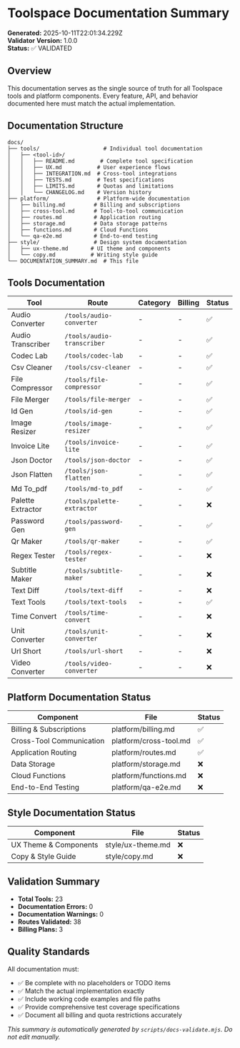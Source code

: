 # Toolspace Documentation Summary

**Generated:** 2025-10-11T22:01:34.229Z  
**Validator Version:** 1.0.0  
**Status:** ✅ VALIDATED

## Overview

This documentation serves as the single source of truth for all Toolspace tools and platform components. Every feature, API, and behavior documented here must match the actual implementation.

## Documentation Structure

```
docs/
├── tools/                    # Individual tool documentation
│   ├── <tool-id>/
│   │   ├── README.md        # Complete tool specification
│   │   ├── UX.md           # User experience flows
│   │   ├── INTEGRATION.md  # Cross-tool integrations
│   │   ├── TESTS.md        # Test specifications
│   │   ├── LIMITS.md       # Quotas and limitations
│   │   └── CHANGELOG.md    # Version history
├── platform/               # Platform-wide documentation
│   ├── billing.md         # Billing and subscriptions
│   ├── cross-tool.md      # Tool-to-tool communication
│   ├── routes.md          # Application routing
│   ├── storage.md         # Data storage patterns
│   ├── functions.md       # Cloud Functions
│   └── qa-e2e.md          # End-to-end testing
├── style/                 # Design system documentation
│   ├── ux-theme.md       # UI theme and components
│   └── copy.md           # Writing style guide
└── DOCUMENTATION_SUMMARY.md  # This file
```

## Tools Documentation

| Tool | Route | Category | Billing | Status |
|------|-------|----------|---------|--------|
| Audio Converter | `/tools/audio-converter` | - | - | ✅ |
| Audio Transcriber | `/tools/audio-transcriber` | - | - | ✅ |
| Codec Lab | `/tools/codec-lab` | - | - | ✅ |
| Csv Cleaner | `/tools/csv-cleaner` | - | - | ✅ |
| File Compressor | `/tools/file-compressor` | - | - | ✅ |
| File Merger | `/tools/file-merger` | - | - | ✅ |
| Id Gen | `/tools/id-gen` | - | - | ✅ |
| Image Resizer | `/tools/image-resizer` | - | - | ✅ |
| Invoice Lite | `/tools/invoice-lite` | - | - | ✅ |
| Json Doctor | `/tools/json-doctor` | - | - | ✅ |
| Json Flatten | `/tools/json-flatten` | - | - | ✅ |
| Md To_pdf | `/tools/md-to_pdf` | - | - | ✅ |
| Palette Extractor | `/tools/palette-extractor` | - | - | ❌ |
| Password Gen | `/tools/password-gen` | - | - | ✅ |
| Qr Maker | `/tools/qr-maker` | - | - | ✅ |
| Regex Tester | `/tools/regex-tester` | - | - | ❌ |
| Subtitle Maker | `/tools/subtitle-maker` | - | - | ❌ |
| Text Diff | `/tools/text-diff` | - | - | ❌ |
| Text Tools | `/tools/text-tools` | - | - | ✅ |
| Time Convert | `/tools/time-convert` | - | - | ❌ |
| Unit Converter | `/tools/unit-converter` | - | - | ❌ |
| Url Short | `/tools/url-short` | - | - | ❌ |
| Video Converter | `/tools/video-converter` | - | - | ❌ |


## Platform Documentation Status

| Component | File | Status |
|-----------|------|--------|
| Billing & Subscriptions | platform/billing.md | ✅ |
| Cross-Tool Communication | platform/cross-tool.md | ✅ |
| Application Routing | platform/routes.md | ✅ |
| Data Storage | platform/storage.md | ❌ |
| Cloud Functions | platform/functions.md | ❌ |
| End-to-End Testing | platform/qa-e2e.md | ❌ |

## Style Documentation Status

| Component | File | Status |
|-----------|------|--------|
| UX Theme & Components | style/ux-theme.md | ❌ |
| Copy & Style Guide | style/copy.md | ❌ |

## Validation Summary

- **Total Tools:** 23
- **Documentation Errors:** 0
- **Documentation Warnings:** 0
- **Routes Validated:** 38
- **Billing Plans:** 3

## Quality Standards

All documentation must:
- ✅ Be complete with no placeholders or TODO items
- ✅ Match the actual implementation exactly
- ✅ Include working code examples and file paths
- ✅ Provide comprehensive test coverage specifications
- ✅ Document all billing and quota restrictions accurately

*This summary is automatically generated by `scripts/docs-validate.mjs`. Do not edit manually.*
